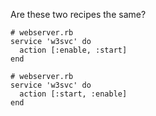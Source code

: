 Are these two recipes the same?

```ruby-Win32
# webserver.rb
service 'w3svc' do
  action [:enable, :start]
end
```

```ruby-Win32
# webserver.rb
service 'w3svc' do
  action [:start, :enable]
end
```
